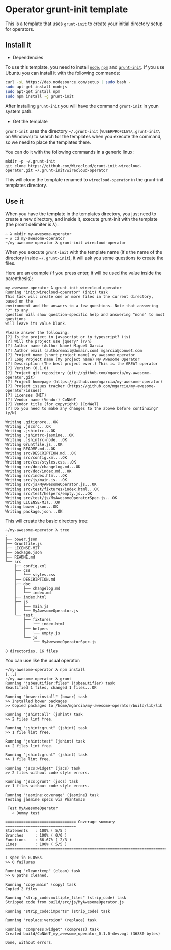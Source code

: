 # Operator grunt-init template

This is a template that uses `grunt-init` to create your initial directory setup for operators.

## Install it

- Dependencies

To use this template, you need to install [`node`](https://nodejs.org/en/), [`npm`](http://npmjs.com/) and [`grunt-init`](https://github.com/gruntjs/grunt-init/). If you use Ubuntu you can install it with the following commands:

```bash
curl -sL https://deb.nodesource.com/setup | sudo bash -
sudo apt-get install nodejs
sudo apt-get install npm
sudo npm install -g grunt-init
```

After installing `grunt-init` you will have the command `grunt-init` in youn system path.

- Get the template

`grunt-init` uses the directory `~/.grunt-init` (`%USERPROFILE%\.grunt-init\` on Windows) to search for the templates when you execute the command, so we need to place the templates there.

You can do it with the following commands in a generic linux:

```
mkdir -p ~/.grunt-init
git clone https://github.com/Wirecloud/grunt-init-wirecloud-operator.git ~/.grunt-init/wirecloud-operator
```

This will clone the template renamed to `wirecloud-operator` in the grunt-init templates directory.

## Use it

When you have the template in the templates directory, you just need to create a new directory, and inside it, execute grunt-init with the template (the promt delimiter is λ):

```
~ λ mkdir my-awesome-operator
~ λ cd my-awesome-operator
~/my-awesome-operator λ grunt-init wirecloud-operator
```

When you execute `grunt-init` with the template name (it's the name of the directory inside `~/.grunt-init`), it will ask you some questions to create the files.

Here are an example (if you press enter, it will be used the value inside the parenthesis):

```
my-awesome-operator λ grunt-init wirecloud-operator
Running "init:wirecloud-operator" (init) task
This task will create one or more files in the current directory, based on the
environment and the answers to a few questions. Note that answering "?" to any
question will show question-specific help and answering "none" to most questions
will leave its value blank.

Please answer the following:
[?] Is the project in javascript or in typescript? (js)
[?] Will the project use jquery? (Y/n)
[?] Author name (Author Name) Miguel Garcia
[?] Author email (authoremail@domain.com) mgarcia@conwet.com
[?] Project name (short_project_name) my_awesome_operator
[?] Long Project name (My project name) My Awesome Operator
[?] Description (The best project ever.) This is the GREAT operator
[?] Version (0.1.0)
[?] Project git repository (git://github.com/mgarcia/my-awesome-operator.git)
[?] Project homepage (https://github.com/mgarcia/my-awesome-operator)
[?] Project issues tracker (https://github.com/mgarcia/my-awesome-operator/issues)
[?] Licenses (MIT)
[?] Vendor name (Vendor) CoNWeT
[?] Vendor title (for copyright) (CoNWeT)
[?] Do you need to make any changes to the above before continuing? (y/N)

Writing .gitignore...OK
Writing .jscsrc...OK
Writing .jshintrc...OK
Writing .jshintrc-jasmine...OK
Writing .jshintrc-node...OK
Writing Gruntfile.js...OK
Writing README.md...OK
Writing src/DESCRIPTION.md...OK
Writing src/config.xml...OK
Writing src/css/styles.css...OK
Writing src/doc/changelog.md...OK
Writing src/doc/index.md...OK
Writing src/index.html...OK
Writing src/js/main.js...OK
Writing src/js/MyAwesomeOperator.js...OK
Writing src/test/fixtures/index.html...OK
Writing src/test/helpers/empty.js...OK
Writing src/test/js/MyAwesomeOperatorSpec.js...OK
Writing LICENSE-MIT...OK
Writing bower.json...OK
Writing package.json...OK
```

This will create the basic directory tree:

```
~/my-awesome-operator λ tree
.
├── bower.json
├── Gruntfile.js
├── LICENSE-MIT
├── package.json
├── README.md
└── src
    ├── config.xml
    ├── css
    │   └── styles.css
    ├── DESCRIPTION.md
    ├── doc
    │   ├── changelog.md
    │   └── index.md
    ├── index.html
    ├── js
    │   ├── main.js
    │   └── MyAwesomeOperator.js
    └── test
        ├── fixtures
        │   └── index.html
        ├── helpers
        │   └── empty.js
        └── js
            └── MyAwesomeOperatorSpec.js

8 directories, 16 files
```

You can use like the usual operator:

```
~/my-awesome-operator λ npm install
[...]
~/my-awesome-operator λ grunt
Running "jsbeautifier:files" (jsbeautifier) task
Beautified 1 files, changed 1 files...OK

Running "bower:install" (bower) task
>> Installed bower packages
>> Copied packages to /home/mgarcia/my-awesome-operator/build/lib/lib

Running "jshint:all" (jshint) task
>> 2 files lint free.

Running "jshint:grunt" (jshint) task
>> 1 file lint free.

Running "jshint:test" (jshint) task
>> 2 files lint free.

Running "jshint:grunt" (jshint) task
>> 1 file lint free.

Running "jscs:widget" (jscs) task
>> 2 files without code style errors.

Running "jscs:grunt" (jscs) task
>> 1 files without code style errors.

Running "jasmine:coverage" (jasmine) task
Testing jasmine specs via PhantomJS

 Test MyAwesomeOperator
   ✓ Dummy test

=============================== Coverage summary ===============================
Statements   : 100% ( 5/5 )
Branches     : 100% ( 0/0 )
Functions    : 66.67% ( 2/3 )
Lines        : 100% ( 5/5 )
================================================================================

1 spec in 0.056s.
>> 0 failures

Running "clean:temp" (clean) task
>> 0 paths cleaned.

Running "copy:main" (copy) task
Copied 2 files

Running "strip_code:multiple_files" (strip_code) task
Stripped code from build/src/js/MyAwesomeOperator.js

Running "strip_code:imports" (strip_code) task

Running "replace:version" (replace) task

Running "compress:widget" (compress) task
Created build/CoNWeT_my_awesome_operator_0.1.0-dev.wgt (36880 bytes)

Done, without errors.
```
